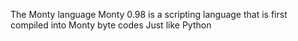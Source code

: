 The Monty language Monty 0.98 is a scripting language that is first compiled into Monty byte codes Just like Python
